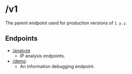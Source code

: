 # /v1
The parent endpoint used for production versions of `1.y.z`.

## Endpoints
- [/analyze](analyze)
  - IP analysis endpoints.
- [/demo](demo.md)
  - An information debugging endpoint.
